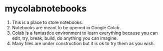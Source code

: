 # mycolabnotebooks

1. This is a place to store notebooks.
1. Notebooks are meant to be opened in Google Colab.
1. Colab is a fantastice environment to learn everything because you can edit, try, break, build, do anything you can imagine.
1. Many files are under construction but it is ok to try them as you wish.

